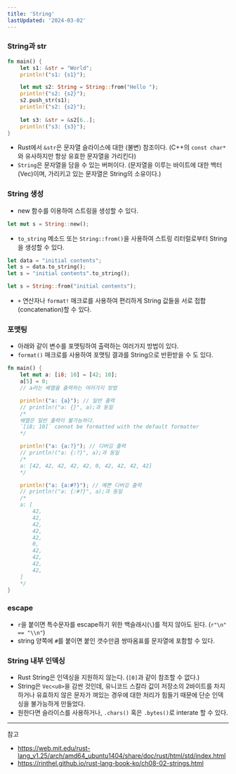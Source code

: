 ```yaml
---
title: 'String'
lastUpdated: '2024-03-02'
---
```


### String과 str

```rust
fn main() {
    let s1: &str = "World";
    println!("s1: {s1}");

    let mut s2: String = String::from("Hello ");
    println!("s2: {s2}");
    s2.push_str(s1);
    println!("s2: {s2}");
    
    let s3: &str = &s2[6..];
    println!("s3: {s3}");
}
```

- Rust에서 `&str`은 문자열 슬라이스에 대한 (불변) 참조이다. (C++의 `const char*`와 유사하지만 항상 유효한 문자열을 가리킨다)
- `String`은 문자열을 담을 수 있는 버퍼이다. (문자열을 이루는 바이트에 대한 백터(Vec<u8>)이며, 가리키고 있는 문자열은 String의 소유이다.)

### String 생성

- new 함수를 이용하여 스트링을 생성할 수 있다.

```rust
let mut s = String::new();
```

- `to_string` 메소드 또는 `String::from()`을 사용하여 스트링 리터럴로부터 String을 생성할 수 있다.

```rust
let data = "initial contents";
let s = data.to_string();
let s = "initial contents".to_string();

let s = String::from("initial contents");
```

- `+` 연산자나 `format!` 매크로를 사용하여 편리하게 String 값들을 서로 접합(concatenation)할 수 있다.

### 포맷팅

- 아래와 같이 변수를 포맷팅하여 출력하는 여러가지 방법이 있다.
- `format()` 매크로를 사용하여 포맷팅 결과를 String으로 반환받을 수 도 있다.

```rust
fn main() {
    let mut a: [i8; 10] = [42; 10];
    a[5] = 0;
    // a라는 배열을 출력하는 여러가지 방법

    println!("a: {a}"); // 일반 출력
    // println!("a: {}", a);과 동일
    /*
    배열은 일반 출력이 불가능하다.
    `[i8; 10]` cannot be formatted with the default formatter
    */

    println!("a: {a:?}"); // 디버깅 출력
    // println!("a: {:?}", a);과 동일
    /*
    a: [42, 42, 42, 42, 42, 0, 42, 42, 42, 42]
    */

    println!("a: {a:#?}"); // 예쁜 디버깅 출력
    // println!("a: {:#?}", a);과 동일
    /*
    a: [
        42,
        42,
        42,
        42,
        42,
        0,
        42,
        42,
        42,
        42,
    ]
    */
}
```

### escape

- `r`을 붙이면 특수문자를 escape하기 위한 백슬래시(`\`)를 적지 않아도 된다. (`r"\n" == "\\n"`)
- string 양쪽에 `#`를 붙이면 붙인 갯수만큼 쌍따옴표를 문자열에 포함할 수 있다.
  
### String 내부 인덱싱

- Rust String은 인덱싱을 지원하지 않는다. (`[0]`과 같이 참조할 수 없다.)
- String은 `Vec<u8>`을 감싼 것인데, 유니코드 스칼라 값이 저장소의 2바이트를 차지하거나 유효하지 않은 문자가 껴있는 경우에 대한 처리가 힘들기 때문에 단순 인덱싱을 불가능하게 만들었다.
- 원한다면 슬라이스를 사용하거나, `.chars()` 혹은 `.bytes()`로 interate 할 수 있다.

---
참고
- https://web.mit.edu/rust-lang_v1.25/arch/amd64_ubuntu1404/share/doc/rust/html/std/index.html
- https://rinthel.github.io/rust-lang-book-ko/ch08-02-strings.html